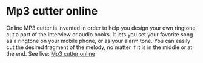 # Mp3 cutter online
Online MP3 cutter is invented in order to help you design your own ringtone, cut a part of the interview or audio books. It lets you set your favorite song as a ringtone on your mobile phone, or as your alarm tone. You can easily cut the desired fragment of the melody, no matter if it is in the middle or at the end.
See live: [Mp3 cutter online ](http://toolster.net/mp3_cutter)
